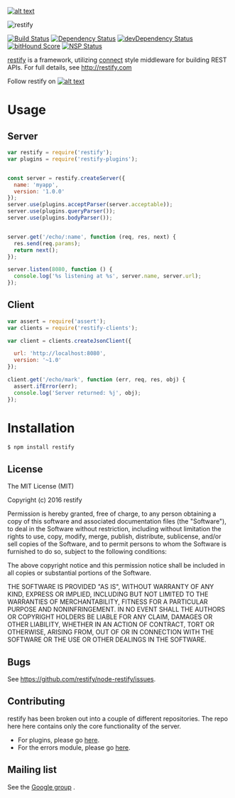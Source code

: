 <!-- Please don't remove this: Grab your social icons from https://github.com/carlsednaoui/gitsocial -->

<!-- display the social media buttons in your README -->

[![alt text][1.1]][1]


<!-- links to social media icons -->
<!-- no need to change these -->

<!-- icons with padding -->

[1.1]: http://i.imgur.com/tXSoThF.png (twitter icon with padding)

<!-- icons without padding -->

[1.2]: http://i.imgur.com/wWzX9uB.png (twitter icon without padding)


<!-- links to your social media accounts -->
<!-- update these accordingly -->

[1]: http://www.twitter.com/restifyjs

<!-- Please don't remove this: Grab your social icons from https://github.com/carlsednaoui/gitsocial -->

![restify](/../gh-images/logo/png/restify_logo_black_transp_288x288.png?raw=true "restify")

[![Build Status](https://travis-ci.org/restify/node-restify.svg)](https://travis-ci.org/restify/node-restify)
[![Dependency Status](https://david-dm.org/restify/node-restify.svg)](https://david-dm.org/restify/node-restify)
[![devDependency Status](https://david-dm.org/restify/node-restify/dev-status.svg)](https://david-dm.org/restify/node-restify#info=devDependencies)
[![bitHound Score](https://www.bithound.io/github/restify/node-restify/badges/score.svg)](https://www.bithound.io/github/restify/node-restify/master)
[![NSP Status](https://img.shields.io/badge/NSP%20status-no%20vulnerabilities-green.svg)](https://travis-ci.org/restify/node-restify)


[restify](http://restify.com) is a framework, utilizing
[connect](https://github.com/senchalabs/connect) style middleware for building
REST APIs.  For full details, see http://restify.com

Follow restify on [![alt text][1.2]][1]

# Usage

## Server
```javascript
var restify = require('restify');
var plugins = require('restify-plugins');


const server = restify.createServer({
  name: 'myapp',
  version: '1.0.0'
});
server.use(plugins.acceptParser(server.acceptable));
server.use(plugins.queryParser());
server.use(plugins.bodyParser());


server.get('/echo/:name', function (req, res, next) {
  res.send(req.params);
  return next();
});

server.listen(8080, function () {
  console.log('%s listening at %s', server.name, server.url);
});
```

## Client
```javascript
var assert = require('assert');
var clients = require('restify-clients');

var client = clients.createJsonClient({

  url: 'http://localhost:8080',
  version: '~1.0'
});

client.get('/echo/mark', function (err, req, res, obj) {
  assert.ifError(err);
  console.log('Server returned: %j', obj);
});
```

# Installation
```bash
$ npm install restify
```
## License

The MIT License (MIT)

Copyright (c) 2016 restify

Permission is hereby granted, free of charge, to any person obtaining a copy of
this software and associated documentation files (the "Software"), to deal in
the Software without restriction, including without limitation the rights to
use, copy, modify, merge, publish, distribute, sublicense, and/or sell copies of
the Software, and to permit persons to whom the Software is furnished to do so,
subject to the following conditions:

The above copyright notice and this permission notice shall be included in all
copies or substantial portions of the Software.

THE SOFTWARE IS PROVIDED "AS IS", WITHOUT WARRANTY OF ANY KIND, EXPRESS OR
IMPLIED, INCLUDING BUT NOT LIMITED TO THE WARRANTIES OF MERCHANTABILITY,
FITNESS FOR A PARTICULAR PURPOSE AND NONINFRINGEMENT. IN NO EVENT SHALL THE
AUTHORS OR COPYRIGHT HOLDERS BE LIABLE FOR ANY CLAIM, DAMAGES OR OTHER
LIABILITY, WHETHER IN AN ACTION OF CONTRACT, TORT OR OTHERWISE, ARISING FROM,
OUT OF OR IN CONNECTION WITH THE SOFTWARE OR THE USE OR OTHER DEALINGS IN THE
SOFTWARE.

## Bugs

See <https://github.com/restify/node-restify/issues>.

## Contributing

restify has been broken out into a couple of different repositories. The repo
here here contains only the core functionality of the server.

- For plugins, please go [here](https://github.com/restify/plugins).
- For the errors module, please go [here](https://github.com/restify/errors).


## Mailing list

See the
[Google group](https://groups.google.com/forum/?hl=en&fromgroups#!forum/restify)
.
